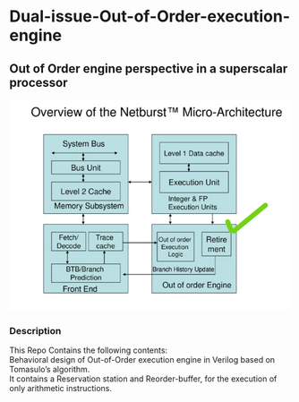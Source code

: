 # Dual-issue-Out-of-Order-execution-engine

##  Out of Order engine perspective in a superscalar processor 

 ![alt text](https://github.com/siddhant23tomar/Dual-issue-Out-of-Order-execution-engine/blob/main/OoO.png?raw=true)
### Description
 This Repo Contains the following contents:<br/>
 Behavioral design of Out-of-Order execution engine in Verilog based on Tomasulo’s algorithm. <br/>
 It contains a Reservation station and Reorder-buffer, for the execution of only arithmetic instructions. <br/>
